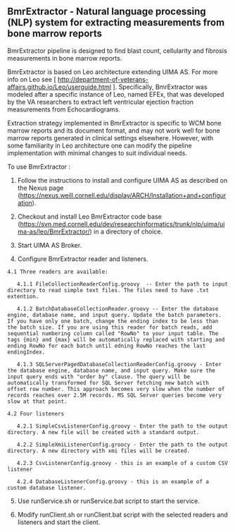 ## BmrExtractor - Natural language processing (NLP) system for extracting measurements from bone marrow reports

BmrExtractor pipeline is designed to find blast count, cellularity and fibrosis measurements in bone marrow reports.   

BmrExtractor is based on Leo architecture extending UIMA AS.  For more info on Leo see [ http://department-of-veterans-affairs.github.io/Leo/userguide.html ]. Specifically, BmrExtractor was modeled after a specific instance of Leo, named EFEx, that was developed by the VA researchers to extract left ventricular ejection fraction measurements from Echocardiograms. 

Extraction strategy implemented in BmrExtractor is specific to WCM bone marrow reports and its document format, and may not work well for bone marrow reports generated in clinical settings elsewhere. However, with some familiarity in Leo architecture one can modify the pipeline implementation with minimal changes to suit individual needs.

To use BmrExtractor :

  1.  Follow the instructions to install and configure UIMA AS as described on the Nexus page (https://nexus.weill.cornell.edu/display/ARCH/Installation+and+configuration).  
  
  2. Checkout and install Leo BmrExtractor code base (https://svn.med.cornell.edu/dev/researchinformatics/trunk/nlp/uima/uima-as/leo/BmrExtractor/) in a directory of choice.
  
  3. Start UIMA AS Broker.
     
  4. Configure BmrExtractor reader and listeners.
    
    4.1 Three readers are available:
     
       4.1.1 FileCollectionReaderConfig.groovy  -- Enter the path to input directory to read simple text files. The files need to have .txt extention. 
      
       4.1.2 BatchDatabaseCollectionReader.groovy -- Enter the database engine, database name, and input query. Update the batch parameters. If you have only one batch, change the ending index to be less than the batch size. If you are using this reader for batch reads, add sequential numbering column called "RowNo" to your input table. The tags {min} and {max} will be automatically replaced with starting and ending RowNo for each batch until edning RowNo reaches the last endingIndex.
       
       4.1.3 SQLServerPagedDatabaseCollectionReaderConfig.groovy - Enter the database engine, database name, and input query. Make sure the input query ends with "order by" clause. The query will be automatically transformed for SQL Server fetching new batch with offset row number. This approach becomes very slow when the number of records reaches over 2.5M records. MS SQL Server queries become very slow at that point.
      
    4.2 Four listeners
    
       4.2.1 SimpleCsvListenerConfig.groovy - Enter the path to the output directory. A new file will be created with a standard output.
      
       4.2.2 SimpleXmiListenerConfig.groocy - Enter the path to the output directory. A new directory with xmi files will be created.
      
       4.2.3 CsvListenerConfig.groovy - this is an example of a custom CSV listener
      
       4.2.4 DatabaseListenerConfig.groovy - this is an example of a custom database listener.
           
  5. Use runService.sh or runService.bat script to start the service.
  
  6. Modify runClient.sh or runClient.bat script with  the selected readers and listeners and start the client.
  
  
      
  
